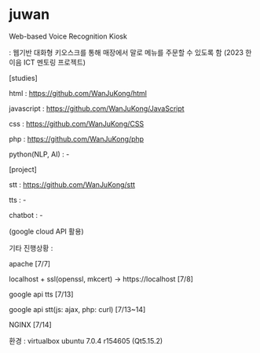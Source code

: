 # juwan
Web-based Voice Recognition Kiosk

: 웹기반 대화형 키오스크를 통해 매장에서 말로 메뉴를 주문할 수 있도록 함 (2023 한이음 ICT 멘토링 프로젝트)


[studies]

html : https://github.com/WanJuKong/html

javascript : https://github.com/WanJuKong/JavaScript

css : https://github.com/WanJuKong/CSS

php : https://github.com/WanJuKong/php

python(NLP, AI) : -


[project]

stt : https://github.com/WanJuKong/stt

tts : -

chatbot : -

(google cloud API 활용)


기타 진행상황 :

apache [7/7]

localhost + ssl(openssl, mkcert) -> https://localhost [7/8]

google api tts [7/13]

google api stt(js: ajax, php: curl) [7/13~14]

NGINX [7/14]



환경 : virtualbox ubuntu 7.0.4 r154605 (Qt5.15.2)










